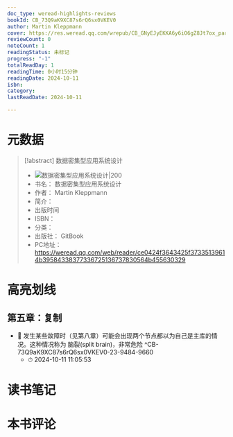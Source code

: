 ```yaml
---
doc_type: weread-highlights-reviews
bookId: CB_73Q9aK9XC87s6rQ6sx0VKEV0
author: Martin Kleppmann
cover: https://res.weread.qq.com/wrepub/CB_GNyEJyEKKA6y6iO6gZ8Jt7ox_parsecover
reviewCount: 0
noteCount: 1
readingStatus: 未标记
progress: "-1"
totalReadDay: 1
readingTime: 0小时15分钟
readingDate: 2024-10-11
isbn: 
category: 
lastReadDate: 2024-10-11

---
```

# 元数据
> [!abstract] 数据密集型应用系统设计
> - ![ 数据密集型应用系统设计|200](https://res.weread.qq.com/wrepub/CB_GNyEJyEKKA6y6iO6gZ8Jt7ox_parsecover)
> - 书名： 数据密集型应用系统设计
> - 作者： Martin Kleppmann
> - 简介： 
> - 出版时间 
> - ISBN： 
> - 分类： 
> - 出版社： GitBook
> - PC地址：https://weread.qq.com/web/reader/ce0424f3643425f37335139614b39584338377336725136737830564b455630329

# 高亮划线

## 第五章：复制


- 📌 发生某些故障时（见第八章）可能会出现两个节点都以为自己是主库的情况。这种情况称为 脑裂(split brain)，非常危险  ^CB-73Q9aK9XC87s6rQ6sx0VKEV0-23-9484-9660
    - ⏱ 2024-10-11 11:05:53 
# 读书笔记

# 本书评论
